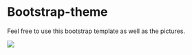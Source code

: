 Bootstrap-theme
===============

Feel free to use this bootstrap template as well as the pictures.

![](https://github.com/BelgianMyWaffle/bootstrap-theme/blob/master/img/bootstrap-theme.png)

